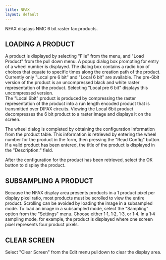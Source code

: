 ```yaml
---
title: NFAX
layout: default
---
```




NFAX displays NMC 6 bit raster fax products.


##  LOADING A PRODUCT

A product is displayed by selecting "File" from the menu, and "Load Product" 
from the pull down menu.  A popup dialog box prompting for entry of a wheel 
number is displayed.  The dialog box contains a radio box of choices that 
equate to specific times along the creation path of the product.  Currently 
only "Local pre 6 bit" and "Local 6 bit" are available.  The pre-6bit version 
of the product is an uncompressed black and white raster representation of 
the product.  Selecting "Local pre 6 bit" displays this uncompressed version.  
The "Local 6bit" product is produced by compressing the raster representation 
of the product into a run length encoded product that is transmitted over 
DIFAX circuits.  Viewing the Local 6bit product decompresses the 6 bit product 
to a raster image and displays it on the screen.

The wheel dialog is completed by obtaining the configuration information from 
the product table.  This information is retrieved by entering the wheel number 
for the product in the form, then pressing the "Read Config" button.  If a 
valid product has been entered, the title of the product is displayed in the 
"Description:" field.

After the configuration for the product has been retrieved, select the OK 
button to display the product.

##  SUBSAMPLING A PRODUCT

Because the NFAX display area presents products in a 1 product pixel per 
display pixel ratio, most products must be scrolled to view the entire product. 
Scrolling can be avoided by loading the image in a subsampled mode.  To load 
an image in a subsampled mode, select the "Sampling" option from the "Settings" 
menu.  Choose either 1:1, 1:2, 1:3, or 1:4.  In a 1:4 sampling mode, for 
example, the product is displayed where one screen pixel represents four 
product pixels.

## CLEAR SCREEN

Select "Clear Screen" from the Edit menu pulldown to clear the display area.
